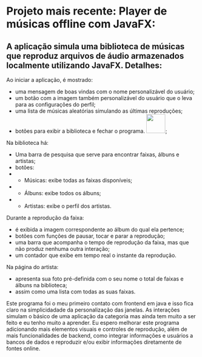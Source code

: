# Projeto mais recente: Player de músicas offline com JavaFX:
A aplicação simula uma biblioteca de músicas que reproduz arquivos de áudio armazenados localmente utilizando JavaFX.
Detalhes:
---
Ao iniciar a aplicação, é mostrado:
- uma mensagem de boas vindas com o nome personalizável do usuário;
- um botão com a imagem também personalizável do usuário que o leva para as configurações do perfil;
- uma lista de músicas aleatórias simulando as últimas reproduções;
- botões para exibir a biblioteca e fechar o programa.
  <img height="50" src="PlayerFXcss/src/main/resources/images/artists/Ed Sheeran.jpeg" width="50"/>;

Na biblioteca há:
- Uma barra de pesquisa que serve para encontrar faixas, álbuns e artistas;
- botões:
- - Músicas: exibe todas as faixas disponíveis;
- - Álbuns: exibe todos os álbuns;
- - Artistas: exibe o perfil dos artistas.

Durante a reprodução da faixa:
- é exibida a imagem correspondente ao álbum do qual ela pertence;
- botões com funções de pausar, tocar e parar a reprodução;
- uma barra que acompanha o tempo de reprodução da faixa, mas que não produz nenhuma outra interação;
- um contador que exibe em tempo real o instante da reprodução.

Na página do artista:
- apresenta sua foto pré-definida com o seu nome o total de faixas e álbuns na biblioteca;
- assim como uma lista com todas as suas faixas.

Este programa foi o meu primeiro contato com frontend em java e isso fica claro na simplicidadade da personalização das janelas.
As interações simulam o básico de uma aplicação da categoria mas ainda tem muito a ser feito e eu tenho muito a aprender. Eu espero melhorar este programa adicionando mais elementos visuais e controles de reprodução, além de mais funcionalidades de backend, como integrar informações e usuários a bancos de dados e reproduzir e/ou exibir informações diretamente de fontes online.
